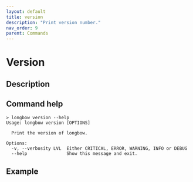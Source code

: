 ```yaml
---
layout: default
title: version
description: "Print version number."
nav_order: 9
parent: Commands
---
```


# Version

## Description

## Command help

```
> longbow version --help
Usage: longbow version [OPTIONS]

  Print the version of longbow.

Options:
  -v, --verbosity LVL  Either CRITICAL, ERROR, WARNING, INFO or DEBUG
  --help               Show this message and exit.
```

## Example
